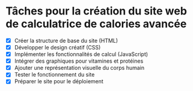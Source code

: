 # Tâches pour la création du site web de calculatrice de calories avancée

- [x] Créer la structure de base du site (HTML)
- [x] Développer le design créatif (CSS)
- [x] Implémenter les fonctionnalités de calcul (JavaScript)
- [x] Intégrer des graphiques pour vitamines et protéines
- [x] Ajouter une représentation visuelle du corps humain
- [x] Tester le fonctionnement du site
- [x] Préparer le site pour le déploiement
